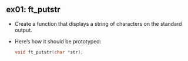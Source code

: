 ## ex01: ft_putstr ##

- Create a function that displays a string of characters on the standard output.
- Here’s how it should be prototyped:

   ```c
   void	ft_putstr(char *str);